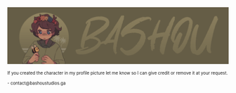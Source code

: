 <img src="bashou_github_banner.png" alt="bashou-github-banner.png">
<sub><sub>If you created the character in my profile picture let me know so I can give credit or remove it at your request. - contact@bashoustudios.ga</sub></sub>
